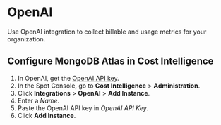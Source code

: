 # OpenAI

Use OpenAI integration to collect billable and usage metrics for your organization.

## Configure MongoDB Atlas in Cost Intelligence

1. In OpenAI, get the [OpenAI API key](https://help.openai.com/en/articles/4936850-where-do-i-find-my-openai-api-key).
2. In the Spot Console, go to **Cost Intelligence** > **Administration**.
3. Click **Integrations** > **OpenAI** > **Add Instance**.
4. Enter a <i>Name</i>.
5. Paste the OpenAI API key in <i>OpenAI API Key</i>.
6. Click **Add Instance**.
